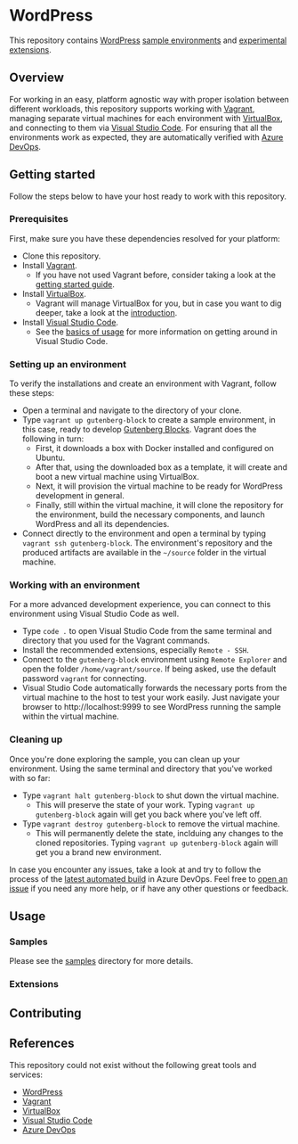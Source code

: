 # WordPress

This repository contains [WordPress] [sample environments][Samples] and [experimental extensions][Extensions].

## Overview

For working in an easy, platform agnostic way with proper isolation between different workloads, this repository supports working with [Vagrant], managing separate virtual machines for each environment with [VirtualBox], and connecting to them via [Visual Studio Code]. For ensuring that all the environments work as expected, they are automatically verified with [Azure DevOps].

## Getting started

Follow the steps below to have your host ready to work with this repository.

### Prerequisites

First, make sure you have these dependencies resolved for your platform:

- Clone this repository.
- Install [Vagrant][Vagrant Install].
  - If you have not used Vagrant before, consider taking a look at the [getting started guide][Vagrant Getting Started].
- Install [VirtualBox][VirtualBox Install].
  - Vagrant will manage VirtualBox for you, but in case you want to dig deeper, take a look at the [introduction][VirtualBox Getting Started].
- Install [Visual Studio Code][Visual Studio Code Install].
  - See the [basics of usage][Visual Studio Code Getting Started] for more information on getting around in Visual Studio Code.

### Setting up an environment

To verify the installations and create an environment with Vagrant, follow these steps:

- Open a terminal and navigate to the directory of your clone.
- Type `vagrant up gutenberg-block` to create a sample environment, in this case, ready to develop [Gutenberg Blocks][Samples]. Vagrant does the following in turn:
  - First, it downloads a box with Docker installed and configured on Ubuntu.
  - After that, using the downloaded box as a template, it will create and boot a new virtual machine using VirtualBox.
  - Next, it will provision the virtual machine to be ready for WordPress development in general.
  - Finally, still within the virtual machine, it will clone the repository for the environment, build the necessary components, and launch WordPress and all its dependencies.
- Connect directly to the environment and open a terminal by typing `vagrant ssh gutenberg-block`. The environment's repository and the produced artifacts are available in the `~/source` folder in the virtual machine.

### Working with an environment

For a more advanced development experience, you can connect to this environment using Visual Studio Code as well.

- Type `code .` to open Visual Studio Code from the same terminal and directory that you used for the Vagrant commands.
- Install the recommended extensions, especially `Remote - SSH`.
- Connect to the `gutenberg-block` environment using `Remote Explorer` and open the folder `/home/vagrant/source`. If being asked, use the default password `vagrant` for connecting.
- Visual Studio Code automatically forwards the necessary ports from the virtual machine to the host to test your work easily. Just navigate your browser to http://localhost:9999 to see WordPress running the sample within the virtual machine.

### Cleaning up

Once you're done exploring the sample, you can clean up your environment. Using the same terminal and directory that you've worked with so far:

- Type `vagrant halt gutenberg-block` to shut down the virtual machine.
  - This will preserve the state of your work. Typing `vagrant up gutenberg-block` again will get you back where you've left off.
- Type `vagrant destroy gutenberg-block` to remove the virtual machine.
  - This will permanently delete the state, inclduing any changes to the cloned repositories. Typing `vagrant up gutenberg-block` again will get you a brand new environment.

In case you encounter any issues, take a look at and try to follow the process of the [latest automated build](https://dev.azure.com/gusztavvargadr/wordpress/_build/latest?definitionId=300&branchName=master) in Azure DevOps. Feel free to [open an issue][Contributing] if you need any more help, or if have any other questions or feedback.

[Vagrant Install]: https://www.vagrantup.com/docs/installation
[Vagrant Getting Started]: https://www.vagrantup.com/intro/getting-started
[VirtualBox Install]: https://www.virtualbox.org/manual/ch02.html
[VirtualBox Getting Started]: https://www.virtualbox.org/manual/ch01.html
[Visual Studio Code Install]: https://code.visualstudio.com/download
[Visual Studio Code Getting Started]: https://code.visualstudio.com/docs/introvideos/basics

## Usage

### Samples

Please see the [samples](./samples/) directory for more details.

[Samples]: #samples

### Extensions

[Extensions]: #extensions

## Contributing

[Contributing]: #contributing

## References

This repository could not exist without the following great tools and services:

- [WordPress]
- [Vagrant]
- [VirtualBox]
- [Visual Studio Code]
- [Azure DevOps]

[WordPress]: https://www.wordpress.org/
[Vagrant]: https://www.vagrantup.com/
[VirtualBox]: https://www.virtualbox.org/
[Visual Studio Code]: https://code.visualstudio.com/
[Azure DevOps]: https://azure.microsoft.com/en-us/services/devops/
